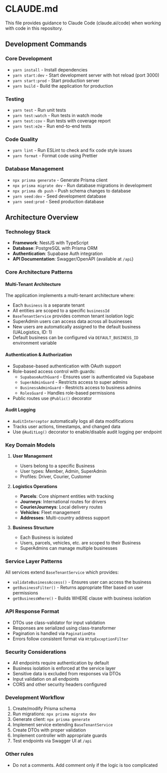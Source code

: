 # CLAUDE.md

This file provides guidance to Claude Code (claude.ai/code) when working with code in this repository.

## Development Commands

### Core Development

- `yarn install` - Install dependencies
- `yarn start:dev` - Start development server with hot reload (port 3000)
- `yarn start:prod` - Start production server
- `yarn build` - Build the application for production

### Testing

- `yarn test` - Run unit tests
- `yarn test:watch` - Run tests in watch mode
- `yarn test:cov` - Run tests with coverage report
- `yarn test:e2e` - Run end-to-end tests

### Code Quality

- `yarn lint` - Run ESLint to check and fix code style issues
- `yarn format` - Format code using Prettier

### Database Management

- `npx prisma generate` - Generate Prisma client
- `npx prisma migrate dev` - Run database migrations in development
- `npx prisma db push` - Push schema changes to database
- `yarn seed:dev` - Seed development database
- `yarn seed:prod` - Seed production database

## Architecture Overview

### Technology Stack

- **Framework**: NestJS with TypeScript
- **Database**: PostgreSQL with Prisma ORM
- **Authentication**: Supabase Auth integration
- **API Documentation**: Swagger/OpenAPI (available at `/api`)

### Core Architecture Patterns

#### Multi-Tenant Architecture

The application implements a multi-tenant architecture where:

- Each `Business` is a separate tenant
- All entities are scoped to a specific `businessId`
- `BaseTenantService` provides common tenant isolation logic
- SuperAdmin users can access data across all businesses
- New users are automatically assigned to the default business (UALogistics, ID: 1)
- Default business can be configured via `DEFAULT_BUSINESS_ID` environment variable

#### Authentication & Authorization

- Supabase-based authentication with OAuth support
- Role-based access control with guards:
  - `SupabaseAuthGuard` - Ensures user is authenticated via Supabase
  - `SuperAdminGuard` - Restricts access to super admins
  - `BusinessAdminGuard` - Restricts access to business admins
  - `RolesGuard` - Handles role-based permissions
- Public routes use `@Public()` decorator

#### Audit Logging

- `AuditInterceptor` automatically logs all data modifications
- Tracks user actions, timestamps, and changed data
- Use `@AuditLog()` decorator to enable/disable audit logging per endpoint

### Key Domain Models

1. **User Management**

   - Users belong to a specific Business
   - User types: Member, Admin, SuperAdmin
   - Profiles: Driver, Courier, Customer

2. **Logistics Operations**

   - **Parcels**: Core shipment entities with tracking
   - **Journeys**: International routes for drivers
   - **CourierJourneys**: Local delivery routes
   - **Vehicles**: Fleet management
   - **Addresses**: Multi-country address support

3. **Business Structure**
   - Each Business is isolated
   - Users, parcels, vehicles, etc. are scoped to their Business
   - SuperAdmins can manage multiple businesses

### Service Layer Patterns

All services extend `BaseTenantService` which provides:

- `validateBusinessAccess()` - Ensures user can access the business
- `getBusinessFilter()` - Returns appropriate filter based on user permissions
- `getBusinessWhere()` - Builds WHERE clause with business isolation

### API Response Format

- DTOs use class-validator for input validation
- Responses are serialized using class-transformer
- Pagination is handled via `PaginationDto`
- Errors follow consistent format via `HttpExceptionFilter`

### Security Considerations

- All endpoints require authentication by default
- Business isolation is enforced at the service layer
- Sensitive data is excluded from responses via DTOs
- Input validation on all endpoints
- CORS and other security headers configured

### Development Workflow

1. Create/modify Prisma schema
2. Run migrations: `npx prisma migrate dev`
3. Generate client: `npx prisma generate`
4. Implement service extending `BaseTenantService`
5. Create DTOs with proper validation
6. Implement controller with appropriate guards
7. Test endpoints via Swagger UI at `/api`

### Other rules

- Do not a comments. Add comment only if the logic is too complicated
